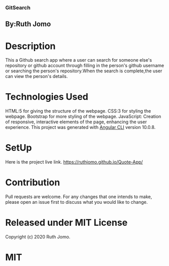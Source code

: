 ### GitSearch
## By:Ruth Jomo

# Description
This a Github search app where a user can search for someone else's repository or github account through filling in  the person's github username or searching the person's repository.When the search is complete,the user can view the person's details.

# Technologies Used

HTML:5 for giving the structure of the webpage.
CSS:3 for styling the webpage.
Bootstrap for more styling of the webpage.
JavaScript: Creation of responsive, interactive elements of the page, enhancing the user experience.
This project was generated with [Angular CLI](https://github.com/angular/angular-cli) version 10.0.8.

# SetUp
Here is the project live link.
https://ruthjomo.github.io/Quote-App/

# Contribution
Pull requests are welcome. For any changes that one intends to make, please open an issue first to discuss what you would like to change.


# Released under MIT License
Copyright (c) 2020 Ruth Jomo.

# MIT